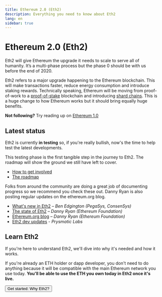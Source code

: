 ```yaml
---
title: Ethereum 2.0 (Eth2)
description: Everything you need to know about Eth2
lang: en
sidebar: true
---
```


# Ethereum 2.0 (Eth2)

<Subtitle>Eth2 will give Ethereum the upgrade it needs to scale to serve all of humanity. It’s a multi-phase process but the phase 0 should be with us before the end of 2020.</Subtitle>

Eth2 refers to a major upgrade happening to the Ethereum blockchain. This will make transactions faster, reduce energy consumption and introduce staking rewards. Technically speaking, Ethereum will be moving from proof-of-work to a [proof-of-stake](/eth2/proof-of-stake/) blockchain and introducing [shard chains](/eth2/shard-chains/). This is a huge change to how Ethereum works but it should bring equally huge benefits.

<InfoBanner emoji=":thinking_face:">
    <b>Not following?</b> Try reading up on <a href="/what-is-ethereum/">Ethereum 1.0</a>
</InfoBanner>

## Latest status

Eth2 is currently **in testing** so, if you're really bullish, now's the time to help test the latest developments.

This testing phase is the first tangible step in the journey to Eth2. The roadmap will show the ground we still have left to cover.

- [How to get involved](/eth2/get-involved/)
- [The roadmap](/eth2/roadmap/)

Folks from around the community are doing a great job of documenting progress so we recommend you check these out. Danny Ryan is also posting regular updates on the ethereum.org blog.

- [What's new in Eth2](https://hackmd.io/@benjaminion/eth2_news/https%3A%2F%2Fhackmd.io%2F%40benjaminion%2Fwnie2_200725) _– Ben Edgington (PegaSys, ConsenSys)_
- [The state of Eth2](https://blog.ethereum.org/2020/06/02/the-state-of-eth2-june-2020/) _– Danny Ryan (Ethereum Foundation)_
- [Ethereum.org blog](blog.ethereum.org) _– Danny Ryan (Ethereum Foundation)_
- [Eth2 dev updates](https://medium.com/prysmatic-labs) _- Prysmatic Labs_

## Learn Eth2

If you're here to understand Eth2, we'll dive into why it's needed and how it works.

If you're already an ETH holder or dapp developer, you don't need to do anything because it will be compatible with the main Ethereum network you use today. **You'll be able to use the ETH you own today in Eth2 once it's live.**

<Button to="/eth2/why-eth2/">Get started: Why Eth2?</Button>
